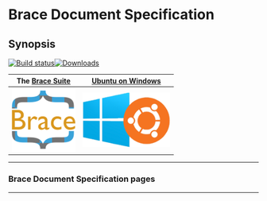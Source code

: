 # Brace Document Specification
## Synopsis

[![Build status](https://ci.appveyor.com/api/projects/status/6x7kahkrdntaxyqa?svg=true)](https://ci.appveyor.com/project/restarian/brace-document-specification)[![Downloads](https://img.shields.io/npm/dm/brace_document_specification.svg?svg=true)](https://npmjs.org/package/brace_document_specification)

| **The [Brace Suite]** | **[Ubuntu on Windows]**   |
|:---------------------:|:-------------------------:|
| ![Brace logo]         | ![Ubuntu on Windows logo] |         |

[Brace Suite]: https://github.com/restarian/restarian/tree/master/brace/
[Ubuntu on Windows]: https://www.microsoft.com/en-us/store/p/ubuntu/9nblggh4msv6?activetab=pivot%3aoverviewtab

[Ubuntu on Windows logo]: https://raw.githubusercontent.com/restarian/restarian/master/doc/image/ubuntu_windows_logo.png
[Brace logo]: https://raw.githubusercontent.com/restarian/restarian/master/brace/doc/image/brace_logo_small.png

---
### Brace Document Specification pages

---
